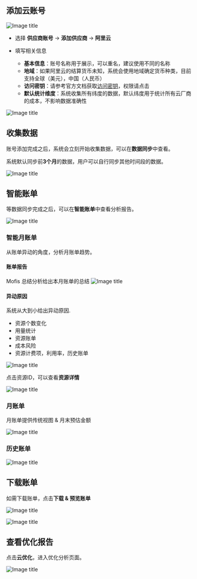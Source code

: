 ## 添加云账号
![Image title](img/zh/add-account-choose.png)

- 选择 **供应商账号** -> **添加供应商** -> **阿里云**

- 填写相关信息
    - **基本信息**：账号名称用于展示，可以重名，建议使用不同的名称
    - **地域**：如果阿里云的结算货币未知，系统会使用地域确定货币种类，目前支持全球（美元），中国（人民币）
    - **访问密钥**：请参考官方文档获取[访问密钥](https://help.aliyun.com/document_detail/268244.html)，权限请点击 <img src="https://raw.githubusercontent.com/FortAwesome/Font-Awesome/6.x/svgs/solid/question.svg" width="8" height="8">
    - **默认统计维度**：系统收集所有纬度的数据，默认纬度用于统计所有云厂商的成本，不影响数据准确性

![Image title](img/zh/add-account-fill.png)

## 收集数据
账号添加完成之后，系统会立刻开始收集数据，可以在**数据同步**中查看。

系统默认同步前**3个月**的数据，用户可以自行同步其他时间段的数据。

![Image title](img/zh/sync-data.png)

## 智能账单
等数据同步完成之后，可以在**智能账单**中查看分析报告。

![Image title](img/zh/smart-bill-overview.png)

### 智能月账单
从账单异动的角度，分析月账单趋势。

#### 账单报告
Mofis 总结分析给出本月账单的总结
![Image title](img/zh/smart-bill-mofis.png)

#### 异动原因
系统从大到小给出异动原因.

- 资源个数变化
- 用量统计
- 资源账单
- 成本风险
- 资源计费项，利用率，历史账单

![Image title](img/zh/smart-bill-detail.png)

点击资源ID，可以查看**资源详情**

![Image title](img/zh/smart-bill-resource-detail.png)

### 月账单
月账单提供传统视图 & 月末预估金额

![Image title](img/zh/monthly-bill.png)

### 历史账单
![Image title](img/zh/bill-trend.png)

## 下载账单
如需下载账单，点击**下载 & 预览账单**

![Image title](img/zh/download-bill.png)

![Image title](img/zh/download-bill-excel.png)

## 查看优化报告
点击**云优化**，进入优化分析页面。

![Image title](img/zh/smart-bill-opt.png)
